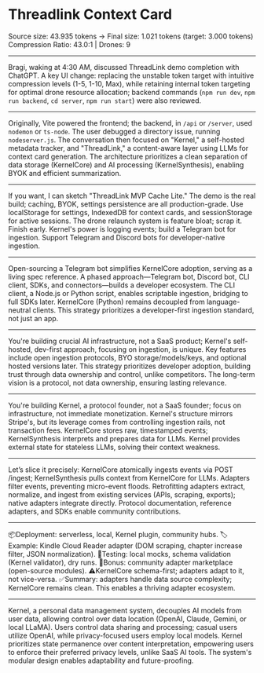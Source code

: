 # Threadlink Context Card
Source size: 43.935 tokens → Final size: 1.021 tokens (target: 3.000 tokens)
Compression Ratio: 43.0:1 | Drones: 9

---

Bragi, waking at 4:30 AM, discussed ThreadLink demo completion with ChatGPT.  A key UI change: replacing the unstable token target with intuitive compression levels (1-5, 1-10, Max),  while retaining internal token targeting for optimal drone resource allocation;  backend commands (`npm run dev`, `npm run backend`, `cd server`, `npm run start`) were also reviewed.

---

Originally, Vite powered the frontend; the backend, in `/api` or `/server`, used `nodemon` or `ts-node`.  The user debugged a directory issue, running `nodeserver.js`.  The conversation then focused on "Kernel," a self-hosted metadata tracker, and "ThreadLink," a content-aware layer using LLMs for context card generation.  The architecture prioritizes a clean separation of data storage (KernelCore) and AI processing (KernelSynthesis), enabling BYOK and efficient summarization.

---

If you want, I can sketch "ThreadLink MVP Cache Lite."  The demo is the real build;  caching, BYOK, settings persistence are all production-grade. Use localStorage for settings, IndexedDB for context cards, and sessionStorage for active sessions.  The drone relaunch system is feature bloat; scrap it.  Finish early.  Kernel's power is logging events; build a Telegram bot for ingestion.  Support Telegram and Discord bots for developer-native ingestion.

---

Open-sourcing a Telegram bot simplifies KernelCore adoption, serving as a living spec reference.  A phased approach—Telegram bot, Discord bot, CLI client, SDKs, and connectors—builds a developer ecosystem.  The CLI client, a Node.js or Python script, enables scriptable ingestion, bridging to full SDKs later.  KernelCore (Python) remains decoupled from language-neutral clients.  This strategy prioritizes a developer-first ingestion standard, not just an app.

---

You're building crucial AI infrastructure, not a SaaS product; Kernel's self-hosted, dev-first approach, focusing on ingestion, is unique.  Key features include open ingestion protocols, BYO storage/models/keys, and optional hosted versions later.  This strategy prioritizes developer adoption, building trust through data ownership and control, unlike competitors.  The long-term vision is a protocol, not data ownership, ensuring lasting relevance.

---

You're building Kernel, a protocol founder, not a SaaS founder;  focus on infrastructure, not immediate monetization.  Kernel's structure mirrors Stripe's, but its leverage comes from controlling ingestion rails, not transaction fees.  KernelCore stores raw, timestamped events; KernelSynthesis interprets and prepares data for LLMs.  Kernel provides external state for stateless LLMs, solving their context weakness.

---

Let’s slice it precisely: KernelCore atomically ingests events via POST /ingest; KernelSynthesis pulls context from KernelCore for LLMs.  Adapters filter events, preventing micro-event floods.  Retrofitting adapters extract, normalize, and ingest from existing services (APIs, scraping, exports); native adapters integrate directly.  Protocol documentation, reference adapters, and SDKs enable community contributions.

---

📦Deployment: serverless, local, Kernel plugin, community hubs.  🏷️Example: Kindle Cloud Reader adapter (DOM scraping, chapter increase filter, JSON normalization). 🧪Testing: local mocks, schema validation (Kernel validator), dry runs. 🧩Bonus: community adapter marketplace (open-source modules). ⚠️KernelCore schema-first; adapters adapt to it, not vice-versa.  ✅Summary: adapters handle data source complexity; KernelCore remains clean.  This enables a thriving adapter ecosystem.

---

Kernel, a personal data management system, decouples AI models from user data, allowing control over data location (OpenAI, Claude, Gemini, or local LLaMA).  Users control data sharing and processing;  casual users utilize OpenAI, while privacy-focused users employ local models.  Kernel prioritizes state permanence over content interpretation, empowering users to enforce their preferred privacy levels, unlike SaaS AI tools.  The system's modular design enables adaptability and future-proofing.